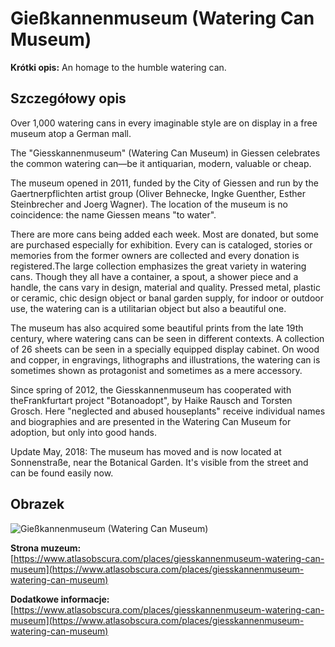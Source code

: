 # Gießkannenmuseum (Watering Can Museum)

**Krótki opis:**
An homage to the humble watering can.

## Szczegółowy opis

Over 1,000 watering cans in every imaginable style are on display in a free museum atop a German mall.

The "Giesskannenmuseum" (Watering Can Museum) in Giessen celebrates the common watering can—be it antiquarian, modern, valuable or cheap.

The museum opened in 2011, funded by the City of Giessen and run by the Gaertnerpflichten artist group (Oliver Behnecke, Ingke Guenther, Esther Steinbrecher and Joerg Wagner). The location of the museum is no coincidence: the name Giessen means "to water".

There are more cans being added each week. Most are donated, but some are purchased especially for exhibition. Every can is cataloged, stories or memories from the former owners are collected and every donation is registered.The large collection emphasizes the great variety in watering cans. Though they all have a container, a spout, a shower piece and a handle, the cans vary in design, material and quality. Pressed metal, plastic or ceramic, chic design object or banal garden supply, for indoor or outdoor use, the watering can is a utilitarian object but also a beautiful one.

The museum has also acquired some beautiful prints from the late 19th century, where watering cans can be seen in different contexts. A collection of 26 sheets can be seen in a specially equipped display cabinet. On wood and copper, in engravings, lithographs and illustrations, the watering can is sometimes shown as protagonist and sometimes as a mere accessory.

Since spring of 2012, the Giesskannenmuseum has cooperated with theFrankfurtart project "Botanoadopt", by Haike Rausch and Torsten Grosch. Here "neglected and abused houseplants" receive individual names and biographies and are presented in the Watering Can Museum for adoption, but only into good hands.

Update May, 2018: The museum has moved and is now located at Sonnenstraße, near the Botanical Garden. It's visible from the street and can be found easily now.

## Obrazek

![Gießkannenmuseum (Watering Can Museum)](https://img.atlasobscura.com/SPWwUuVk7sP4eXPqusu1zeuOhn7hUCtCb5VJWDs2SEk/rt:fit/w:1200/q:81/sm:1/scp:1/ar:1/aHR0cHM6Ly9hdGxh/cy1kZXYuczMuYW1h/em9uYXdzLmNvbS91/cGxvYWRzL3BsYWNl/X2ltYWdlcy9hd2Jp/ajNxdjhrOG5uOXRi/YTYyZmUyYWJmYzI2/ZjgwY2E4X0dpZXNz/a2FubmVubXVzZXVt/IDQuanBn.jpg)

**Strona muzeum:** [https://www.atlasobscura.com/places/giesskannenmuseum-watering-can-museum](https://www.atlasobscura.com/places/giesskannenmuseum-watering-can-museum)

**Dodatkowe informacje:** [https://www.atlasobscura.com/places/giesskannenmuseum-watering-can-museum](https://www.atlasobscura.com/places/giesskannenmuseum-watering-can-museum)

